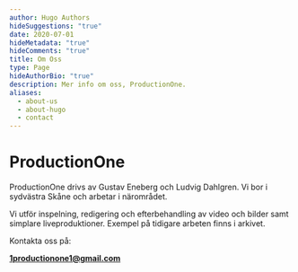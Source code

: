 ```yaml
---
author: Hugo Authors
hideSuggestions: "true"
date: 2020-07-01
hideMetadata: "true"
hideComments: "true"
title: Om Oss
type: Page
hideAuthorBio: "true"
description: Mer info om oss, ProductionOne.
aliases:
  - about-us
  - about-hugo
  - contact
---
```

# ProductionOne

ProductionOne drivs av Gustav Eneberg och Ludvig Dahlgren. Vi bor i sydvästra Skåne och arbetar i närområdet. 

Vi utför inspelning, redigering och efterbehandling av video och bilder samt simplare liveproduktioner. Exempel på tidigare arbeten finns i arkivet.



Kontakta oss på:

**1productionone1@gmail.com**